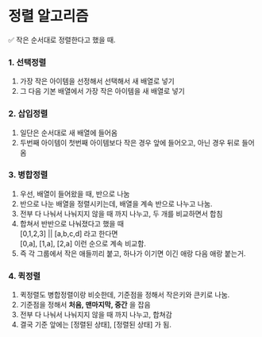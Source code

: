 # 정렬 알고리즘

✅ 작은 순서대로 정렬한다고 했을 때.

### 1. 선택정렬

1. 가장 작은 아이템을 선정해서 선택해서 새 배열로 넣기
2. 그 다음 기본 배열에서 가장 작은 아이템을 새 배열로 넣기

### 2. 삽입정렬

1. 일단은 순서대로 새 배열에 들어옴
2. 두번째 아이템이 첫번째 아이템보다 작은 경우 앞에 들어오고, 아닌 경우 뒤로 들어옴

### 3. 병합정렬

1. 우선, 배열이 들어왔을 때, 반으로 나눔
2. 반으로 나눈 배열을 정렬시키는데, 배열을 계속 반으로 나누고 나눔.
3. 전부 다 나눠서 나눠지지 않을 때 까지 나누고, 두 개를 비교하면서 합침
4. 합쳐서 반반으로 나눠졌다고 했을 때 <br/>
   [0,1,2,3] || [a,b,c,d] 라고 한다면 <br/>
   [0,a], [1,a], [2,a] 이런 순으로 계속 비교함.<br/>
5. 즉 각 그룹에서 작은 애들끼리 붙고, 하나가 이기면 이긴 애랑 다음 애랑 붙는거.

### 4. 퀵정렬

1. 퀵정렬도 병합정렬이랑 비슷한데, 기준점을 정해서 작은키와 큰키로 나눔.
2. 기준점을 정해서 **처음, 맨마지막, 중간** 을 잡음
3. 전부 다 나눠서 나눠지지 않을 때 까지 나누고, 합쳐감
4. 결국 기준 앞에는 [정렬된 상태], [정렬된 상태] 가 됨.
